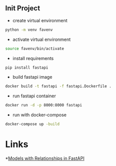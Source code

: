## Init Project

* create virtual environment
```bash
python -m venv favenv
```
* activate virtual environment
```bash
source favenv/bin/activate
```
* install requirements
```bash
pip install fastapi
```

* build fastapi image
```bash
docker build -t fastapi -f fastapi.Dockerfile .
```

* run fastapi container
```bash
docker run -d -p 8000:8000 fastapi
```

* run with docker-compose
```bash
docker-compose up -build
```

# Links
*[Models with Relationships in FastAPI](https://sqlmodel.tiangolo.com/tutorial/fastapi/relationships/)